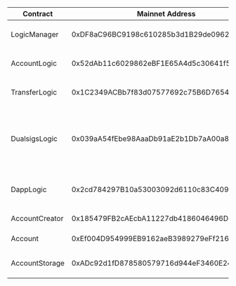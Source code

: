 

Contract     | Mainnet Address  | Description
------------- | ------------- | -------------
LogicManager  | 0xDF8aC96BC9198c610285b3d1B29de09621B04528 | Management of all logic modules
AccountLogic  | 0x52dAb11c6029862eBF1E65A4d5c30641f5FbD957 | Logic of account management
TransferLogic  | 0x1C2349ACBb7f83d07577692c75B6D7654899BF10 | Logic of transfering assets
DualsigsLogic  | 0x039aA54fEbe98AaaDb91aE2b1Db7aA00a82F8571 | Logic of dual-signature operations by user and emergency contact
DappLogic  | 0x2cd784297B10a53003092d6110c83C4092B2fbd2 | Logic of interacting with Dapp contract
AccountCreator  | 0x185479FB2cAEcbA11227db4186046496D6230243 | Account creation
Account  | 0xEf004D954999EB9162aeB3989279eFf2161D5095 | Account template
AccountStorage  | 0xADc92d1fD878580579716d944eF3460E241604b7 | Storage of all account data